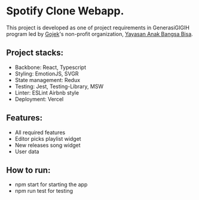 # Spotify Clone Webapp.

This project is developed as one of project requirements in GenerasiGIGIH program led by [Gojek](https://www.linkedin.com/company/gojek/)'s non-profit organization, [Yayasan Anak Bangsa Bisa](https://www.linkedin.com/company/anakbangsabisa/).

## Project stacks:

- Backbone: React, Typescript
- Styling: EmotionJS, SVGR
- State management: Redux
- Testing: Jest, Testing-Library, MSW
- Linter: ESLint Airbnb style
- Deployment: Vercel

## Features:

- All required features
- Editor picks playlist widget
- New releases song widget
- User data

## How to run:

- npm start for starting the app
- npm run test for testing
